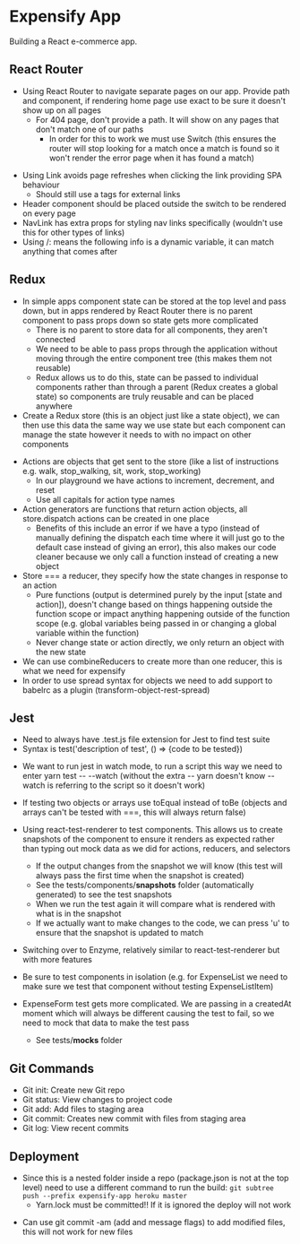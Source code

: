 # Expensify App

Building a React e-commerce app.

## React Router

- Using React Router to navigate separate pages on our app. Provide path and component, if rendering home page use exact to be sure it doesn't show up on all pages
  - For 404 page, don't provide a path. It will show on any pages that don't match one of our paths
    - In order for this to work we must use Switch (this ensures the router will stop looking for a match once a match is found so it won't render the error page when it has found a match)

* Using Link avoids page refreshes when clicking the link providing SPA behaviour
  - Should still use a tags for external links
* Header component should be placed outside the switch to be rendered on every page
* NavLink has extra props for styling nav links specifically (wouldn't use this for other types of links)
* Using /: means the following info is a dynamic variable, it can match anything that comes after

## Redux

- In simple apps component state can be stored at the top level and pass down, but in apps rendered by React Router there is no parent component to pass props down so state gets more complicated
  - There is no parent to store data for all components, they aren't connected
  - We need to be able to pass props through the application without moving through the entire component tree (this makes them not reusable)
  - Redux allows us to do this, state can be passed to individual components rather than through a parent (Redux creates a global state) so components are truly reusable and can be placed anywhere
- Create a Redux store (this is an object just like a state object), we can then use this data the same way we use state but each component can manage the state however it needs to with no impact on other components

* Actions are objects that get sent to the store (like a list of instructions e.g. walk, stop_walking, sit, work, stop_working)
  - In our playground we have actions to increment, decrement, and reset
  * Use all capitals for action type names
* Action generators are functions that return action objects, all store.dispatch actions can be created in one place
  - Benefits of this include an error if we have a typo (instead of manually defining the dispatch each time where it will just go to the default case instead of giving an error), this also makes our code cleaner because we only call a function instead of creating a new object
* Store === a reducer, they specify how the state changes in response to an action
  - Pure functions (output is determined purely by the input [state and action]), doesn't change based on things happening outside the function scope or impact anything happening outside of the function scope (e.g. global variables being passed in or changing a global variable within the function)
  - Never change state or action directly, we only return an object with the new state
* We can use combineReducers to create more than one reducer, this is what we need for expensify
* In order to use spread syntax for objects we need to add support to babelrc as a plugin (transform-object-rest-spread)

## Jest

- Need to always have .test.js file extension for Jest to find test suite
- Syntax is test('description of test', () => {code to be tested})

* We want to run jest in watch mode, to run a script this way we need to enter yarn test -- --watch (without the extra -- yarn doesn't know --watch is referring to the script so it doesn't work)
* If testing two objects or arrays use toEqual instead of toBe (objects and arrays can't be tested with ===, this will always return false)

* Using react-test-renderer to test components. This allows us to create snapshots of the component to ensure it renders as expected rather than typing out mock data as we did for actions, reducers, and selectors

  - If the output changes from the snapshot we will know (this test will always pass the first time when the snapshot is created)

  * See the tests/components/**snapshots** folder (automatically generated) to see the test snapshots
  * When we run the test again it will compare what is rendered with what is in the snapshot
  * If we actually want to make changes to the code, we can press 'u' to ensure that the snapshot is updated to match

* Switching over to Enzyme, relatively similar to react-test-renderer but with more features
* Be sure to test components in isolation (e.g. for ExpenseList we need to make sure we test that component without testing ExpenseListItem)

* ExpenseForm test gets more complicated. We are passing in a createdAt moment which will always be different causing the test to fail, so we need to mock that data to make the test pass
  - See tests/**mocks** folder

## Git Commands

- Git init: Create new Git repo
- Git status: View changes to project code
- Git add: Add files to staging area
- Git commit: Creates new commit with files from staging area
- Git log: View recent commits

## Deployment

- Since this is a nested folder inside a repo (package.json is not at the top level) need to use a different command to run the build: `git subtree push --prefix expensify-app heroku master`
  - Yarn.lock must be committed!! If it is ignored the deploy will not work

* Can use git commit -am (add and message flags) to add modified files, this will not work for new files
